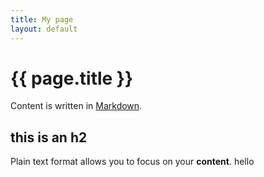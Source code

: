 ```yaml
---
title: My page
layout: default
---
```


# {{ page.title }}

<div class="eh" markdown="1">

Content is written in [Markdown](https://learnxinyminutes.com/docs/markdown/).

</div>

<div markdown="1">

## this is an h2

Plain text format allows you to focus on your **content**. hello

</div>

<!--
You can use HTML elements in Markdown, such as the comment element, and they won't
be affected by a markdown parser. However, if you create an HTML element in your
markdown file, you cannot use markdown syntax within that element's contents.
-->